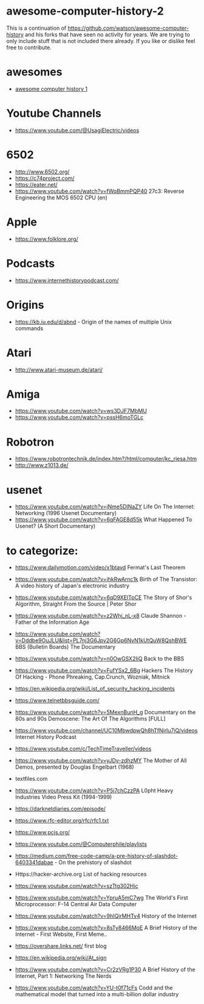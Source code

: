 # awesome-computer-history-2
This is a continuation of https://github.com/watson/awesome-computer-history and his forks that have seen no activity for years. We are trying to only include stuff that is not included there already. If you like or dislike feel free to contribute.

# awesomes
- [awesome computer history 1](https://github.com/watson/awesome-computer-history) 

# Youtube Channels
- https://www.youtube.com/@UsagiElectric/videos
  

# 6502
- http://www.6502.org/
- https://c74project.com/
- https://eater.net/
- https://www.youtube.com/watch?v=fWqBmmPQP40 27c3: Reverse Engineering the MOS 6502 CPU (en)

# Apple
- https://www.folklore.org/

# Podcasts
- https://www.internethistorypodcast.com/

# Origins
- https://kb.iu.edu/d/abnd - Origin of the names of multiple Unix commands

# Atari
- http://www.atari-museum.de/atari/


# Amiga
- https://www.youtube.com/watch?v=ws3DJF7MbMU
- https://www.youtube.com/watch?v=pssH6moTGLc

  
# Robotron
- https://www.robotrontechnik.de/index.htm?/html/computer/kc_riesa.htm
- http://www.z1013.de/

# usenet
- https://www.youtube.com/watch?v=jNme5DlNaZY Life On The Internet: Networking (1996 Usenet Documentary)
- https://www.youtube.com/watch?v=6qFAGE8d55k What Happened To Usenet? (A Short Documentary)

# to categorize:

- https://www.dailymotion.com/video/x1btavd Fermat's Last Theorem
- https://www.youtube.com/watch?v=ihkRwArnc1k Birth of The Transistor: A video history of Japan's electronic industry
- https://www.youtube.com/watch?v=6qD9XElTpCE The Story of Shor's Algorithm, Straight From the Source | Peter Shor
- https://www.youtube.com/watch?v=z2Whj_nL-x8 Claude Shannon - Father of the Information Age
- https://www.youtube.com/watch?v=Dddbe9OuJLU&list=PL7nj3G6Jpv2G6Gp6NvN1kUtQuW8QshBWE BBS (Bulletin Boards) The Documentary
- https://www.youtube.com/watch?v=n0OwGSX2IiQ Back to the BBS
- https://www.youtube.com/watch?v=FufYSx2_6Bg Hackers The History Of Hacking - Phone Phreaking, Cap.Crunch, Wozniak, Mitnick
- https://en.wikipedia.org/wiki/List_of_security_hacking_incidents
- https://www.telnetbbsguide.com/
- https://www.youtube.com/watch?v=5MexnBunH_g Documentary on the 80s and 90s Demoscene: The Art Of The Algorithms [FULL]
- https://www.youtube.com/channel/UC10MbwdpwQh8hTfNirlu7iQ/videos Internet History Podcast
- https://www.youtube.com/c/TechTimeTraveller/videos
- https://www.youtube.com/watch?v=yJDv-zdhzMY The Mother of All Demos, presented by Douglas Engelbart (1968)
- textfiles.com
- https://www.youtube.com/watch?v=P5j7chCzzPA L0pht Heavy Industries Video Press Kit (1994-1999)
- https://darknetdiaries.com/episode/
- https://www.rfc-editor.org/rfc/rfc1.txt
- https://www.pcjs.org/
- https://www.youtube.com/@Computerphile/playlists
- https://medium.com/free-code-camp/a-pre-history-of-slashdot-6403341dabae - On the prehistory of slashdot
- Https://hacker-archive.org List of hacking resources
- https://www.youtube.com/watch?v=szTtg302Hic
- https://www.youtube.com/watch?v=YpruA5mC7wg The World's First Microprocessor: F-14 Central Air Data Computer


- https://www.youtube.com/watch?v=9hIQjrMHTv4 History of the Internet
- https://www.youtube.com/watch?v=8sTy8466MoE A Brief History of the Internet - First Website, First Meme..
- https://overshare.links.net/ first blog
- https://en.wikipedia.org/wiki/At_sign
- https://www.youtube.com/watch?v=Cr2zVRg1P30 A Brief History of the Internet, Part 1: Networking The Nerds
- https://www.youtube.com/watch?v=YU-t0f71cFs Codd and the mathematical model that turned into a multi-billion dollar industry




